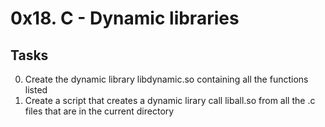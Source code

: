 # 0x18. C - Dynamic libraries
## Tasks

0. Create the dynamic library libdynamic.so containing all the functions listed
1. Create a script that creates a dynamic lirary call liball.so from all the .c files that are in the current directory
